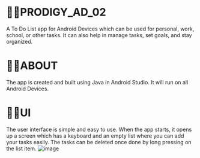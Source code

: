 # ⛓️‍💥PRODIGY_AD_02
A To Do List app for Android Devices which can be used for personal, work, school, or other tasks. It can also help in manage tasks, set goals, and stay organized.

# ⛓️‍💥ABOUT
The app is created and built using Java in Android Studio. It will run on all Android Devices.

# ⛓️‍💥UI
The user interface is simple and easy to use. When the app starts, it opens up a screen which has a keyboard and an empty list where you can add your tasks easily. The tasks can be deleted once done by long pressing on the list item.
![image](https://github.com/user-attachments/assets/97d93b17-e3e5-448d-9d7d-110d8ce57374)

